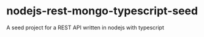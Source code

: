 # nodejs-rest-mongo-typescript-seed
A seed project for a REST API written in nodejs with typescript
